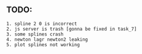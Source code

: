 ## TODO:
	1. spline 2 0 is incorrect
	2. js server is trash [gonna be fixed in task_7]
	3. some splines crash
	4. newton lagr newton2 leaking
	5. plot splines not working
